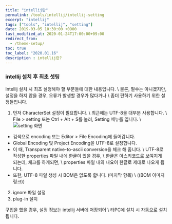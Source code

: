 ```yaml
---
title: "intellij란"
permalink: /tools/intellij/intellij-setting
excerpt: "intellij"
tags: ["tools", "intellij", "setting"]
date: 2019-03-05 10:30:00 +0900
last_modified_at: 2020-01-24T17:00:00+09:00
redirect_from:
  - /theme-setup/
toc: true
toc_label: "2020.01.16"
description : intellij란?
---
```


### intellij 설치 후 최초 셋팅
Intellij 설치 시 최초 설정해야 할 부분들에 대한 내용입니다. \\
물론, 필수는 아니겠지만, 설정을 하지 않을 경우, 오류가 발생할 경우가 많다거나 \\
좀더 편하기 사용하기 위한 설정들입니다. 

1. 먼저 CharacterSet 설정이 필요합니다. \\
  최근에는 UTF-8을 대부분 사용합니다. \\
  File > setting 또는 Ctrl + Alt + S를 눌러, Setting 메뉴를 엽니다. \\
  ![setting 화면](/assets/postImg/1.png) 
  + 검색으로 encoding 또는 Editor > File Encoding에 들어갑니다.
  + Global Encoding 및 Project Encoding을 UTF-8로 설정합니다.
  + 이 때, Transparent native-to-ascii conversion을 체크 해 줍니다. \\
    UTF-8로 작성한 properties 파일 내에 한글이 있을 경우, \\
    한글은 아스키코드로 보여지게 되는데, 체크를 하게되면, \\
    properties 파일 내의 내요이 한글로 제대로 나오게 됩니다.
  + 또한, UTF-8 파일 생성 시 BOM은 없도록 합니다. (마지막 항목) \\
    ((BOM 이미지 링크))
2. ignore 파일 설정
3. plug-in 설치

구입을 했을 경우, 설정 정보는 intellij 서버에 저장되어 \\
타PC에 설치 시 자동으로 설치됩니다.





